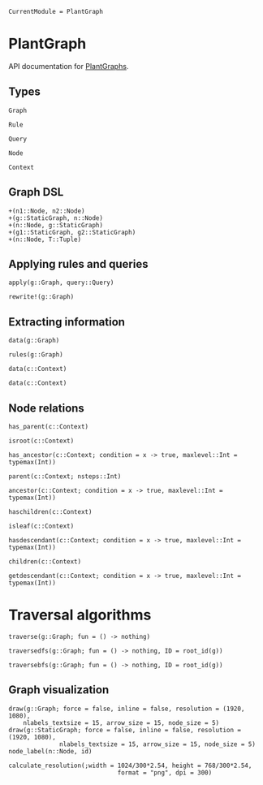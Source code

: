 ```@meta
CurrentModule = PlantGraph
```

# PlantGraph

API documentation for [PlantGraphs](https://github.com/VirtualPlantGraph/PlantGraphs.jl).

## Types

```@docs
Graph
```

```@docs
Rule
```

```@docs
Query
```

```@docs
Node
```

```@docs
Context
```

## Graph DSL

```@docs
+(n1::Node, n2::Node)
+(g::StaticGraph, n::Node)
+(n::Node, g::StaticGraph)
+(g1::StaticGraph, g2::StaticGraph)
+(n::Node, T::Tuple)
```

## Applying rules and queries

```@docs
apply(g::Graph, query::Query)
```

```@docs
rewrite!(g::Graph)
```

## Extracting information

```@docs
data(g::Graph)
```

```@docs
rules(g::Graph)
```

```@docs
data(c::Context)
```

```@docs
data(c::Context)
```

## Node relations

```@docs
has_parent(c::Context)
```

```@docs
isroot(c::Context)
```

```@docs
has_ancestor(c::Context; condition = x -> true, maxlevel::Int = typemax(Int))
```

```@docs
parent(c::Context; nsteps::Int)
```

```@docs
ancestor(c::Context; condition = x -> true, maxlevel::Int = typemax(Int))
```

```@docs
haschildren(c::Context)
```

```@docs
isleaf(c::Context)
```

```@docs
hasdescendant(c::Context; condition = x -> true, maxlevel::Int = typemax(Int))
```

```@docs
children(c::Context)
```

```@docs
getdescendant(c::Context; condition = x -> true, maxlevel::Int = typemax(Int))
```

# Traversal algorithms

```@docs
traverse(g::Graph; fun = () -> nothing)
```

```@docs
traversedfs(g::Graph; fun = () -> nothing, ID = root_id(g))
```

```@docs
traversebfs(g::Graph; fun = () -> nothing, ID = root_id(g))
```

## Graph visualization

```@docs
draw(g::Graph; force = false, inline = false, resolution = (1920, 1080),
    nlabels_textsize = 15, arrow_size = 15, node_size = 5)
draw(g::StaticGraph; force = false, inline = false, resolution = (1920, 1080),
              nlabels_textsize = 15, arrow_size = 15, node_size = 5)
node_label(n::Node, id)
```

```@docs
calculate_resolution(;width = 1024/300*2.54, height = 768/300*2.54,
                              format = "png", dpi = 300)
```
